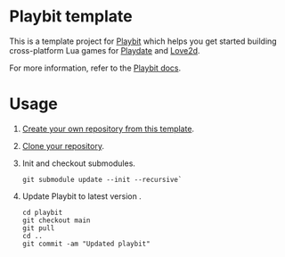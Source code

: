 # Playbit template

This is a template project for [Playbit](https://github.com/GamesRightMeow/playbit) which helps you get started building cross-platform Lua games for [Playdate](https://play.date/) and [Love2d](https://love2d.org/).

For more information, refer to the [Playbit docs](https://github.com/GamesRightMeow/playbit/blob/main/docs/readme.md).

# Usage

1. [Create your own repository from this template](https://docs.github.com/en/repositories/creating-and-managing-repositories/creating-a-repository-from-a-template).

1. [Clone your repository](https://docs.github.com/en/repositories/creating-and-managing-repositories/cloning-a-repository).

1. Init and checkout submodules.
    ```
    git submodule update --init --recursive`
    ```

1. Update Playbit to latest version .
    ```
    cd playbit
    git checkout main
    git pull
    cd ..
    git commit -am "Updated playbit"
    ```